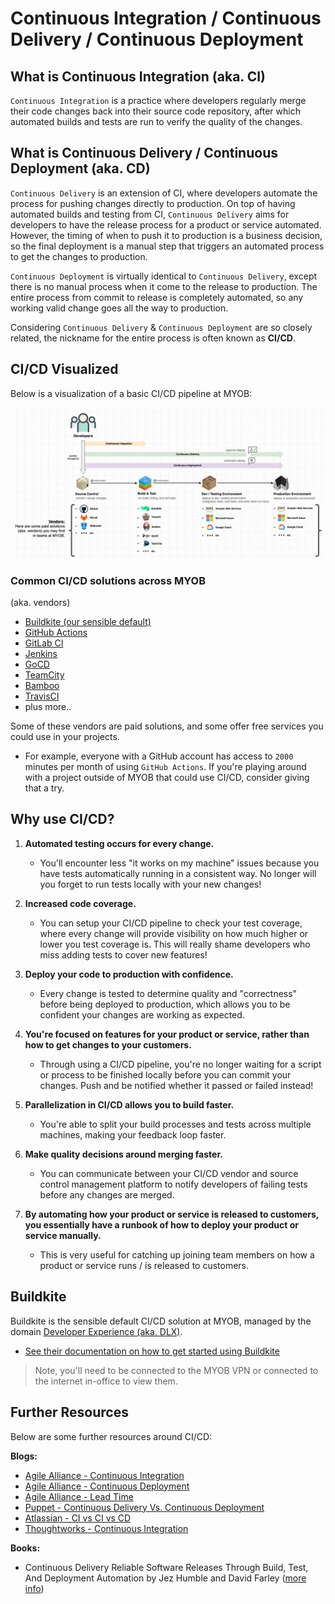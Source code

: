 # Continuous Integration / Continuous Delivery / Continuous Deployment

## What is Continuous Integration (aka. CI)

`Continuous Integration` is a practice where developers regularly merge their code changes back into their source code repository, after which automated builds and tests are run to verify the quality of the changes.

## What is Continuous Delivery / Continuous Deployment (aka. CD)

`Continuous Delivery` is an extension of CI, where developers automate the process for pushing changes directly to production. On top of having automated builds and testing from CI, `Continuous Delivery` aims for developers to have the release process for a product or service automated. However, the timing of when to push it to production is a business decision, so the final deployment is a manual step that triggers an automated process to get the changes to production.

`Continuous Deployment` is virtually identical to `Continuous Delivery`, except there is no manual process when it come to the release to production. The entire process from commit to release is completely automated, so any working valid change goes all the way to production.

Considering `Continuous Delivery` & `Continuous Deployment` are so closely related, the nickname for the entire process is often known as **CI/CD**.

## CI/CD Visualized

Below is a visualization of a basic CI/CD pipeline at MYOB:

![ci/cd visualized](./cicd_visualized.png)

### Common CI/CD solutions across MYOB
(aka. vendors)

* [Buildkite (our sensible default)](https://buildkite.com/)
* [GitHub Actions](https://github.com/features/actions)
* [GitLab CI](https://about.gitlab.com/stages-devops-lifecycle/)
* [Jenkins](https://jenkins.io/)
* [GoCD](https://www.gocd.org/)
* [TeamCity](https://www.jetbrains.com/teamcity/)
* [Bamboo](https://www.atlassian.com/software/bamboo)
* [TravisCI](https://travis-ci.org/)
* plus more..

Some of these vendors are paid solutions, and some offer free services you could use in your projects.
* For example, everyone with a GitHub account has access to `2000` minutes per month of using `GitHub Actions`. If you're playing around with a project outside of MYOB that could use CI/CD, consider giving that a try.

## Why use CI/CD?

1. **Automated testing occurs for every change.**
    * You'll encounter less "it works on my machine" issues because you have tests automatically running in a consistent way. No longer will you forget to run tests locally with your new changes!

1. **Increased code coverage.**
    * You can setup your CI/CD pipeline to check your test coverage, where every change will provide visibility on how much higher or lower you test coverage is. This will really shame developers who miss adding tests to cover new features!

1. **Deploy your code to production with confidence.**
    * Every change is tested to determine quality and "correctness" before being deployed to production, which allows you to be confident your changes are working as expected.

1. **You're focused on features for your product or service, rather than how to get changes to your customers.**
    * Through using a CI/CD pipeline, you're no longer waiting for a script or process to be finished locally before you can commit your changes. Push and be notified whether it passed or failed instead!

1. **Parallelization in CI/CD allows you to build faster.**
    * You're able to split your build processes and tests across multiple machines, making your feedback loop faster.

1. **Make quality decisions around merging faster.**
    * You can communicate between your CI/CD vendor and source control management platform to notify developers of failing tests before any changes are merged.

1. **By automating how your product or service is released to customers, you essentially have a runbook of how to deploy your product or service manually.**
    * This is very useful for catching up joining team members on how a product or service runs / is released to customers.


## Buildkite

Buildkite is the sensible default CI/CD solution at MYOB, managed by the domain [Developer Experience (aka. DLX)](https://myob.slack.com/archives/C5UTN25MW).

* [See their documentation on how to get started using Buildkite](https://hello.hub.myob.com/auto/buildkite.html)
> Note, you'll need to be connected to the MYOB VPN or connected to the internet in-office to view them.

## Further Resources

Below are some further resources around CI/CD:

**Blogs:**
* [Agile Alliance - Continuous Integration](https://www.agilealliance.org/glossary/continuous-integrationhttp://)
* [Agile Alliance - Continuous Deployment](https://www.agilealliance.org/glossary/continuous-deployment)
* [Agile Alliance - Lead Time](https://www.agilealliance.org/glossary/lead-time)
* [Puppet - Continuous Delivery Vs. Continuous Deployment](https://puppet.com/blog/continuous-delivery-vs-continuous-deployment-what-s-diff)
* [Atlassian - CI vs CI vs CD](https://www.atlassian.com/continuous-delivery/ci-vs-ci-vs-cd)
* [Thoughtworks - Continuous Integration](https://www.thoughtworks.com/continuous-integration)

**Books:**
* Continuous Delivery Reliable Software Releases Through Build, Test, And Deployment Automation by Jez Humble and David Farley ([more info](https://martinfowler.com/books/continuousDelivery.html))

